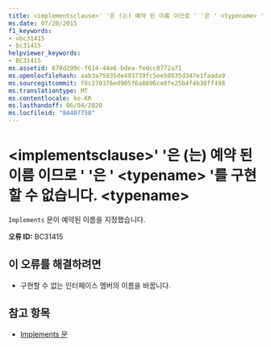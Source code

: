 ```yaml
---
title: <implementsclause>' '은 (는) 예약 된 이름 이므로 ' '은 ' <typename> '를 구현할 수 없습니다. <typename>
ms.date: 07/20/2015
f1_keywords:
- vbc31415
- bc31415
helpviewer_keywords:
- BC31415
ms.assetid: 678d299c-f614-44e6-bdea-fedcc0772a71
ms.openlocfilehash: aab3a75035de493739fc5ee50935d347e1faada9
ms.sourcegitcommit: f8c270376ed905f6a8896ce0fe25b4f4b38ff498
ms.translationtype: MT
ms.contentlocale: ko-KR
ms.lasthandoff: 06/04/2020
ms.locfileid: "84407758"
---
```

# <a name="implementsclause-cannot-implement-typename-because-typename-is-a-reserved-name"></a>\<implementsclause>' '은 (는) 예약 된 이름 이므로 ' '은 ' \<typename> '를 구현할 수 없습니다. \<typename>
`Implements` 문이 예약된 이름을 지정했습니다.  
  
 **오류 ID:** BC31415  
  
## <a name="to-correct-this-error"></a>이 오류를 해결하려면  
  
- 구현할 수 없는 인터페이스 멤버의 이름을 바꿉니다.  
  
## <a name="see-also"></a>참고 항목

- [Implements 문](../language-reference/statements/implements-statement.md)
